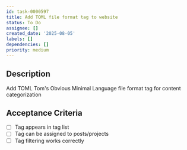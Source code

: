 ```yaml
---
id: task-0000597
title: Add TOML file format tag to website
status: To Do
assignee: []
created_date: '2025-08-05'
labels: []
dependencies: []
priority: medium
---
```


## Description

Add TOML Tom's Obvious Minimal Language file format tag for content categorization

## Acceptance Criteria

- [ ] Tag appears in tag list
- [ ] Tag can be assigned to posts/projects
- [ ] Tag filtering works correctly
